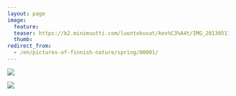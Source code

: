 ```yaml
---
layout: page
image:
  feature:
  teaser: https://b2.minimuutti.com/luontokuvat/kev%C3%A4t/IMG_20130511_074818-245px.jpg
  thumb:
redirect_from:
  - /en/pictures-of-finnish-nature/spring/00001/
---
```


![](https://b2.minimuutti.com/luontokuvat/kev%C3%A4t/IMG_20130511_074811-800px.jpg)

![](https://b2.minimuutti.com/luontokuvat/kev%C3%A4t/IMG_20130511_074818-800px.jpg)
